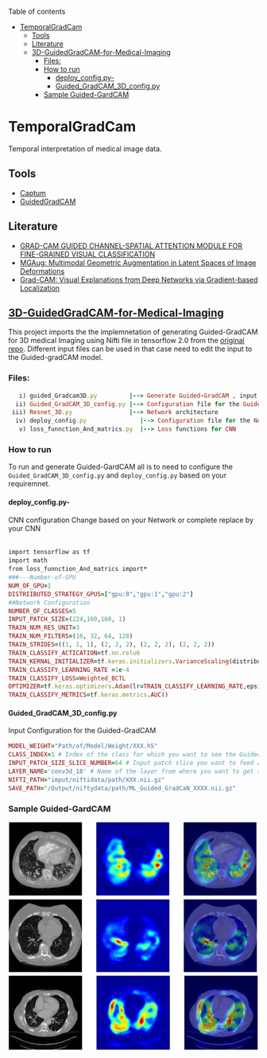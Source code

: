 Table of contents
- [TemporalGradCam](#temporalgradcam)
  - [Tools](#tools)
  - [Literature](#literature)
  - [3D-GuidedGradCAM-for-Medical-Imaging](#3d-guidedgradcam-for-medical-imaging)
    - [Files:](#files)
    - [How to run](#how-to-run)
      - [deploy\_config.py-](#deploy_configpy-)
      - [Guided\_GradCAM\_3D\_config.py](#guided_gradcam_3d_configpy)
    - [Sample Guided-GardCAM](#sample-guided-gardcam)

# TemporalGradCam
Temporal interpretation of medical image data.


## Tools 
* [Captum](https://captum.ai/)
* [GuidedGradCAM](https://github.com/fitushar/3D-GuidedGradCAM-for-Medical-Imaging)

## Literature

* [GRAD-CAM GUIDED CHANNEL-SPATIAL ATTENTION MODULE FOR FINE-GRAINED VISUAL CLASSIFICATION](https://ieeexplore.ieee.org/iel7/9596063/9596068/09596481.pdf)
* [MGAug: Multimodal Geometric Augmentation in Latent Spaces of Image Deformations](https://arxiv.org/pdf/2312.13440.pdf)
* [Grad-CAM: Visual Explanations from Deep Networks via Gradient-based Localization](https://arxiv.org/pdf/1610.02391.pdf)

## [3D-GuidedGradCAM-for-Medical-Imaging](https://github.com/fitushar/3D-GuidedGradCAM-for-Medical-Imaging)
This project imports the the implemnetation of generating Guided-GradCAM for 3D medical Imaging using Nifti file in tensorflow 2.0 from the [original repo](https://github.com/fitushar/3D-GuidedGradCAM-for-Medical-Imaging). Different input files can be used in that case need to edit the input to the Guided-gradCAM model.

### Files:
```ruby  
   i) guided_Gradcam3D.py         |--> Generate Guided-GradCAM , input and output nifti data
  ii) Guided_GradCAM_3D_config.py |--> Configuration file for the Guided-GradCAM, Modify based on your need
 iii) Resnet_3D.py                |--> Network architecture
  iv) deploy_config.py               |--> Configuration file for the Network, Modify based on your need
   v) loss_funnction_And_matrics.py  |--> Loss functions for CNN
```     
### How to run

To run and generate Guided-GardCAM all is to need to configure the `Guided_GradCAM_3D_config.py` and `deploy_config.py`  based on your requiremnet.

#### deploy_config.py-
CNN configuration Change based on your Network or complete replace by your CNN
```ruby

import tensorflow as tf
import math
from loss_funnction_And_matrics import*
###---Number-of-GPU
NUM_OF_GPU=1
DISTRIIBUTED_STRATEGY_GPUS=["gpu:0","gpu:1","gpu:2"]
##Network Configuration
NUMBER_OF_CLASSES=5
INPUT_PATCH_SIZE=(224,160,160, 1)
TRAIN_NUM_RES_UNIT=3
TRAIN_NUM_FILTERS=(16, 32, 64, 128)
TRAIN_STRIDES=((1, 1, 1), (2, 2, 2), (2, 2, 2), (2, 2, 2))
TRAIN_CLASSIFY_ACTICATION=tf.nn.relu6
TRAIN_KERNAL_INITIALIZER=tf.keras.initializers.VarianceScaling(distribution='uniform')
TRAIN_CLASSIFY_LEARNING_RATE =1e-4
TRAIN_CLASSIFY_LOSS=Weighted_BCTL
OPTIMIZER=tf.keras.optimizers.Adam(lr=TRAIN_CLASSIFY_LEARNING_RATE,epsilon=1e-5)
TRAIN_CLASSIFY_METRICS=tf.keras.metrics.AUC()
```

#### Guided_GradCAM_3D_config.py
Input Configuration for the Guided-GradCAM
```ruby
MODEL_WEIGHT="Path/of/Model/Weight/XXX.h5"
CLASS_INDEX=1 # Index of the class for which you want to see the Guided-gradcam
INPUT_PATCH_SIZE_SLICE_NUMBER=64 # Input patch slice you want to feed at a time
LAYER_NAME='conv3d_18' # Name of the layer from where you want to get the Guided-GradCAM
NIFTI_PATH="imput/niftidata/path/XXX.nii.gz"
SAVE_PATH="/Output/niftydata/path/ML_Guided_GradCaN_XXXX.nii.gz"
```

### Sample Guided-GardCAM

![SAMPLE Guided-GradCAM1](/figures/example1.PNG)
![SAMPLE Guided-GradCAM2](/figures/example2.PNG)
![SAMPLE Guided-GradCAM3](/figures/example3.PNG)

